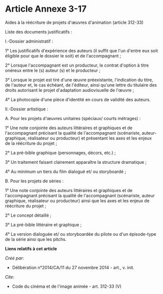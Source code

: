 # Article Annexe 3-17

Aides à la réécriture de projets d'œuvres d'animation (article 312-33) 

Liste des documents justificatifs : 

I.-Dossier administratif : 

1° Les justificatifs d'expérience des auteurs (il suffit que l'un d'entre eux soit éligible pour que le dossier le soit) et
de l'accompagnant ; 

2° Lorsque l'accompagnant est un producteur, le contrat d'option à titre onéreux entre le (s) auteur (s) et le producteur ; 

3° Lorsque le projet est tiré d'une œuvre préexistante, l'indication du titre, de l'auteur et, le cas échéant, de l'éditeur,
ainsi qu'une lettre du titulaire des droits autorisant le projet d'adaptation audiovisuelle de l'œuvre ; 

4° La photocopie d'une pièce d'identité en cours de validité des auteurs. 

II.-Dossier artistique : 

A. Pour les projets d'œuvres unitaires (spéciaux/ courts métrages) : 

1° Une note conjointe des auteurs littéraires et graphiques et de l'accompagnant précisant la qualité de l'accompagnant
(scénariste, auteur-graphique, réalisateur ou producteur) et présentant les axes et les enjeux de la réécriture du projet ; 

2° La pré-bible graphique (personnages, décors, etc.) ; 

3° Un traitement faisant clairement apparaître la structure dramatique ; 

4° Au minimum un tiers du film dialogué et/ ou storyboardé ; 

B. Pour les projets de séries : 

1° Une note conjointe des auteurs littéraires et graphiques et de l'accompagnant précisant la qualité de l'accompagnant
(scénariste, auteur graphique, réalisateur ou producteur) ainsi que les axes et les enjeux de réécriture du projet ; 

2° Le concept détaillé ; 

3° La pré-bible littéraire et graphique ; 

4° La version dialoguée et/ ou storyboardée du pilote ou d'un épisode-type de la série ainsi que les pitchs.

**Liens relatifs à cet article**

_Créé par_:

  - Délibération n°2014/CA/11 du 27 novembre 2014 - art., v. init.

_Cite_:

  - Code du cinéma et de l'image animée - art. 312-33 (V)
